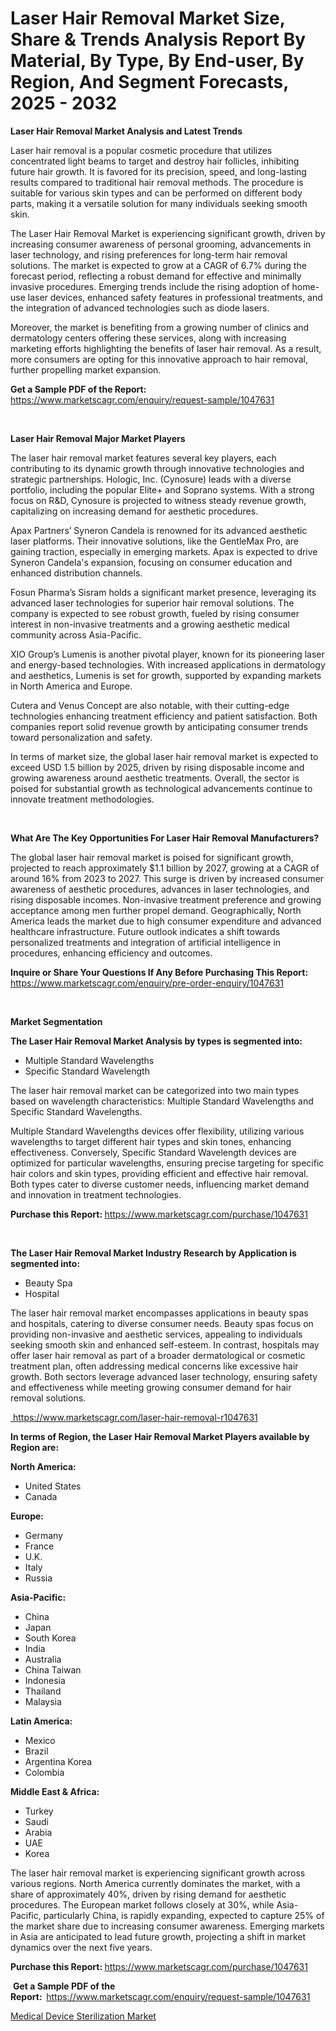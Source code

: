 <p><h1>Laser Hair Removal Market Size, Share & Trends Analysis Report By Material, By Type, By End-user, By Region, And Segment Forecasts, 2025 - 2032</h1></p><p><strong>Laser Hair Removal Market Analysis and Latest Trends</strong></p>
<p><p>Laser hair removal is a popular cosmetic procedure that utilizes concentrated light beams to target and destroy hair follicles, inhibiting future hair growth. It is favored for its precision, speed, and long-lasting results compared to traditional hair removal methods. The procedure is suitable for various skin types and can be performed on different body parts, making it a versatile solution for many individuals seeking smooth skin.</p><p>The Laser Hair Removal Market is experiencing significant growth, driven by increasing consumer awareness of personal grooming, advancements in laser technology, and rising preferences for long-term hair removal solutions. The market is expected to grow at a CAGR of 6.7% during the forecast period, reflecting a robust demand for effective and minimally invasive procedures. Emerging trends include the rising adoption of home-use laser devices, enhanced safety features in professional treatments, and the integration of advanced technologies such as diode lasers.</p><p>Moreover, the market is benefiting from a growing number of clinics and dermatology centers offering these services, along with increasing marketing efforts highlighting the benefits of laser hair removal. As a result, more consumers are opting for this innovative approach to hair removal, further propelling market expansion.</p></p>
<p><strong>Get a Sample PDF of the Report:&nbsp;</strong> <a href="https://www.marketscagr.com/enquiry/request-sample/1047631?utm_campaign=1902&utm_medium=2&utm_source=Github&utm_content=ia&utm_term=04032025&utm_id=laser-hair-removal">https://www.marketscagr.com/enquiry/request-sample/1047631</a></p>
<p>&nbsp;</p>
<p><strong>Laser Hair Removal Major Market Players</strong></p>
<p><p>The laser hair removal market features several key players, each contributing to its dynamic growth through innovative technologies and strategic partnerships. Hologic, Inc. (Cynosure) leads with a diverse portfolio, including the popular Elite+ and Soprano systems. With a strong focus on R&D, Cynosure is projected to witness steady revenue growth, capitalizing on increasing demand for aesthetic procedures.</p><p>Apax Partners’ Syneron Candela is renowned for its advanced aesthetic laser platforms. Their innovative solutions, like the GentleMax Pro, are gaining traction, especially in emerging markets. Apax is expected to drive Syneron Candela's expansion, focusing on consumer education and enhanced distribution channels.</p><p>Fosun Pharma’s Sisram holds a significant market presence, leveraging its advanced laser technologies for superior hair removal solutions. The company is expected to see robust growth, fueled by rising consumer interest in non-invasive treatments and a growing aesthetic medical community across Asia-Pacific.</p><p>XIO Group’s Lumenis is another pivotal player, known for its pioneering laser and energy-based technologies. With increased applications in dermatology and aesthetics, Lumenis is set for growth, supported by expanding markets in North America and Europe.</p><p>Cutera and Venus Concept are also notable, with their cutting-edge technologies enhancing treatment efficiency and patient satisfaction. Both companies report solid revenue growth by anticipating consumer trends toward personalization and safety.</p><p>In terms of market size, the global laser hair removal market is expected to exceed USD 1.5 billion by 2025, driven by rising disposable income and growing awareness around aesthetic treatments. Overall, the sector is poised for substantial growth as technological advancements continue to innovate treatment methodologies.</p></p>
<p>&nbsp;</p>
<p><strong>What Are The Key Opportunities For Laser Hair Removal Manufacturers?</strong></p>
<p><p>The global laser hair removal market is poised for significant growth, projected to reach approximately $1.1 billion by 2027, growing at a CAGR of around 16% from 2023 to 2027. This surge is driven by increased consumer awareness of aesthetic procedures, advances in laser technologies, and rising disposable incomes. Non-invasive treatment preference and growing acceptance among men further propel demand. Geographically, North America leads the market due to high consumer expenditure and advanced healthcare infrastructure. Future outlook indicates a shift towards personalized treatments and integration of artificial intelligence in procedures, enhancing efficiency and outcomes.</p></p>
<p><strong>Inquire or Share Your Questions If Any Before Purchasing This Report:</strong> <a href="https://www.marketscagr.com/enquiry/pre-order-enquiry/1047631?utm_campaign=1902&utm_medium=2&utm_source=Github&utm_content=ia&utm_term=04032025&utm_id=laser-hair-removal">https://www.marketscagr.com/enquiry/pre-order-enquiry/1047631</a></p>
<p>&nbsp;</p>
<p><strong>Market Segmentation</strong></p>
<p><strong>The Laser Hair Removal Market Analysis by types is segmented into:</strong></p>
<p><ul><li>Multiple Standard Wavelengths</li><li>Specific Standard Wavelength</li></ul></p>
<p><p>The laser hair removal market can be categorized into two main types based on wavelength characteristics: Multiple Standard Wavelengths and Specific Standard Wavelengths. </p><p>Multiple Standard Wavelengths devices offer flexibility, utilizing various wavelengths to target different hair types and skin tones, enhancing effectiveness. Conversely, Specific Standard Wavelength devices are optimized for particular wavelengths, ensuring precise targeting for specific hair colors and skin types, providing efficient and effective hair removal. Both types cater to diverse customer needs, influencing market demand and innovation in treatment technologies.</p></p>
<p><strong>Purchase this Report:&nbsp;</strong><a href="https://www.marketscagr.com/purchase/1047631?utm_campaign=1902&utm_medium=2&utm_source=Github&utm_content=ia&utm_term=04032025&utm_id=laser-hair-removal">https://www.marketscagr.com/purchase/1047631</a></p>
<p>&nbsp;</p>
<p><strong>The Laser Hair Removal Market Industry Research by Application is segmented into:</strong></p>
<p><ul><li>Beauty Spa</li><li>Hospital</li></ul></p>
<p><p>The laser hair removal market encompasses applications in beauty spas and hospitals, catering to diverse consumer needs. Beauty spas focus on providing non-invasive and aesthetic services, appealing to individuals seeking smooth skin and enhanced self-esteem. In contrast, hospitals may offer laser hair removal as part of a broader dermatological or cosmetic treatment plan, often addressing medical concerns like excessive hair growth. Both sectors leverage advanced laser technology, ensuring safety and effectiveness while meeting growing consumer demand for hair removal solutions.</p></p>
<p><a href="https://www.marketscagr.com/laser-hair-removal-r1047631?utm_campaign=1902&utm_medium=2&utm_source=Github&utm_content=ia&utm_term=04032025&utm_id=laser-hair-removal">&nbsp;https://www.marketscagr.com/laser-hair-removal-r1047631</a></p>
<p><strong>In terms of Region, the Laser Hair Removal Market Players available by Region are:</strong></p>
<p>
    <p> <strong> North America: </strong>
        <ul>
            <li>United States</li>
            <li>Canada</li>
        </ul>
        </p> 
    <p> <strong> Europe: </strong>
        <ul>
            <li>Germany</li>
            <li>France</li>
            <li>U.K.</li>
            <li>Italy</li>
            <li>Russia</li>
        </ul>
        </p> 
    <p> <strong> Asia-Pacific: </strong>
        <ul>
            <li>China</li>
            <li>Japan</li>
            <li>South Korea</li>
            <li>India</li>
            <li>Australia</li>
            <li>China Taiwan</li>
            <li>Indonesia</li>
            <li>Thailand</li>
            <li>Malaysia</li>
        </ul>
        </p> 
    <p> <strong> Latin America: </strong>
        <ul>
            <li>Mexico</li>
            <li>Brazil</li>
            <li>Argentina Korea</li>
            <li>Colombia</li>
        </ul>
        </p> 
    <p> <strong> Middle East & Africa: </strong>
        <ul>
            <li>Turkey</li>
            <li>Saudi</li>
            <li>Arabia</li>
            <li>UAE</li>
            <li>Korea</li>
        </ul>
    </p>
    </p>
<p><p>The laser hair removal market is experiencing significant growth across various regions. North America currently dominates the market, with a share of approximately 40%, driven by rising demand for aesthetic procedures. The European market follows closely at 30%, while Asia-Pacific, particularly China, is rapidly expanding, expected to capture 25% of the market share due to increasing consumer awareness. Emerging markets in Asia are anticipated to lead future growth, projecting a shift in market dynamics over the next five years.</p></p>
<p><strong>Purchase this Report: </strong><a href="https://www.marketscagr.com/purchase/1047631?utm_campaign=1902&utm_medium=2&utm_source=Github&utm_content=ia&utm_term=04032025&utm_id=laser-hair-removal">https://www.marketscagr.com/purchase/1047631</a></p>
<p>&nbsp;<strong>Get a Sample PDF of the Report:&nbsp;&nbsp;</strong><a href="https://www.marketscagr.com/enquiry/request-sample/1047631?utm_campaign=1902&utm_medium=2&utm_source=Github&utm_content=ia&utm_term=04032025&utm_id=laser-hair-removal">https://www.marketscagr.com/enquiry/request-sample/1047631</a></p>
<p><strong></strong></p>
<p><p><a href="https://github.com/rahu1506/Market-Research-Report-List-6/blob/main/medical-device-sterilization-market.md?utm_campaign=1902&utm_medium=2&utm_source=Github&utm_content=ia&utm_term=04032025&utm_id=laser-hair-removal">Medical Device Sterilization Market</a></p></p>